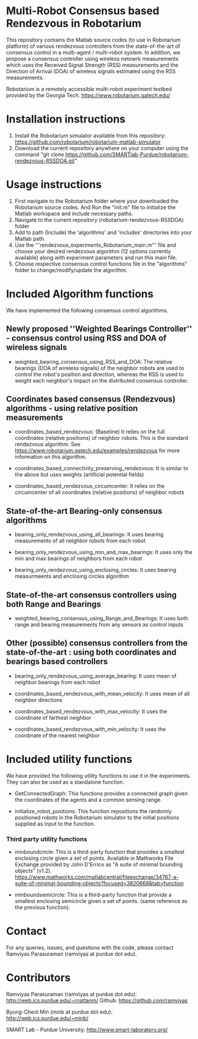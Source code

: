 # Multi-Robot Consensus based Rendezvous in Robotarium

This repository contains the Matlab source codes (to use in Robotarium platform) of various rendezvous controllers from the state-of-the-art of consensus control in a multi-agent / multi-robot system. In addition, we propose a consensus controller using wireless netowrk measurements which uses the Received Signal Strength (RSS) measurements and the Direction of Arrival (DOA) of wireless signals estimated using the RSS measurements.

Robotarium is a remotely accessible multi-robot experiment testbed provided by the Georgia Tech. https://www.robotarium.gatech.edu/

# Installation instructions
1. Install the Robotarium simulator available from this repository: https://github.com/robotarium/robotarium-matlab-simulator
2. Download the current repository anywhere on your computer using the command "git clone https://github.com/SMARTlab-Purdue/robotarium-rendezvous-RSSDOA.git"

# Usage instructions
1. First navigate to the Robotarium folder where your downloaded the Robotarium source codes. And Run the "init.m" file to initialize the Matlab workspace and include necessary paths.
2. Navigate to the current repository (robotarium-rendezvous-RSSDOA) folder
3. Add to path (Include) the 'algorithms' and 'includes' directories into your Matlab path.
4. Use the '''rendezvous_experiments_Robotarium_main.m''' file and choose your desired rendezvous algorithm (12 options currently available) along with experiment parameters and run this main file.
5. Choose respective consensus control functions file in the "algorithms" folder to change/modify/update the algorithm.

# Included **Algorithm** functions
We have implemented the following consensus control algorithms.

## Newly proposed ''Weighted Bearings Controller'' - consensus control using RSS and DOA of wireless signals
* weighted_bearing_consensus_using_RSS_and_DOA: The relative bearings (DOA of wireless signals) of the neighbor robots are used to control the robot's position and direction, whereas the RSS is used to weight each neighbor's impact on the distributed consensus controller. 

## Coordinates based consensus (Rendezvous) algorithms - using relative position measurements
* coordinates_based_rendezvous: (Baseline) It relies on the full coordinates (relative positions) of neighbor robots. This is the standard rendezvous algorithm. See https://www.robotarium.gatech.edu/examples/rendezvous for more information on this algorithm.

* coordinates_based_connectivity_preserving_rendezvous: It is similar to the above but uses weights (artificial potential fields)

* coordinates_based_rendezvous_circumcenter: It relies on the circumcenter of all coordinates (relative positions) of neighbor robots

## State-of-the-art Bearing-only consensus algorithms
* bearing_only_rendezvous_using_all_bearings: It uses bearing measurements of all neighbor robots from each robot

* bearing_only_rendezvous_using_min_and_max_bearings: It uses only the min and max bearings of neighbors from each robot

* bearing_only_rendezvous_using_enclosing_circles: It uses bearing measurmeents and enclosing circles algorithm

## State-of-the-art consensus controllers using both Range and Bearings
* weighted_bearing_consensus_using_Range_and_Bearings: It uses both range and bearing measurements from any sensors as control inputs

## Other (possible) consensus controllers from the state-of-the-art : using both coordinates and bearings based controllers
* bearing_only_rendezvous_using_average_bearing: It uses mean of neighbor bearings from each robot

* coordinates_based_rendezvous_with_mean_velocity: It uses mean of all neighbor directions

* coordinates_based_rendezvous_with_max_velocity: It uses the coordinate of farthest neighbor

* coordinates_based_rendezvous_with_min_velocity: It uses the coordinate of the nearest neighbor

# Included utility functions
We have provided the following utility functions to use it in the experiments. They can also be used as a standalone function.

* GetConnectedGraph: This functions provides a connected graph given the coordinates of the agents and a common sensing range.

* initialize_robot_positions: This function repositions the randomly positioned robots in the Robotarium simulator to the initial positions supplied as input to the function.

### Third party utility functions
* minboundcircle: This is a third-party function that provides a smallest enclosing circle given a set of points. Available in Mathworks File Exchange provided by John D'Errico as "A suite of minimal bounding objects" (v1.2). https://www.mathworks.com/matlabcentral/fileexchange/34767-a-suite-of-minimal-bounding-objects?focused=3820668&tab=function

* minboundsemicircle: This is a third-party function that provide a smallest enclosing semicircle given a set of points. (same reference as the previous function).

# Contact
For any queries, issues, and questions with the code, please contact Ramviyas Parasuraman (ramviyas at purdue dot edu).

# Contributors
Ramviyas Parasuraman (ramviyas at purdue dot edu): http://web.ics.purdue.edu/~rnattanm/ Github: https://github.com/ramviyas

Byung-Cheol Min (minb at purdue dot edu): http://web.ics.purdue.edu/~minb/

SMART Lab - Purdue University: http://www.smart-laboratory.org/
